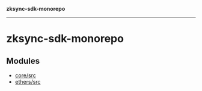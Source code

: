 **zksync-sdk-monorepo**

***

# zksync-sdk-monorepo

## Modules

- [core/src](core/src/README.md)
- [ethers/src](ethers/src/README.md)
